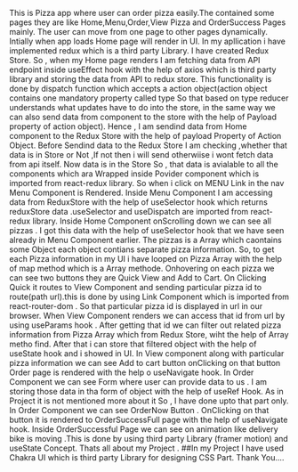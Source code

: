 This is Pizza app where user can order pizza easily.The contained some pages they are like Home,Menu,Order,View Pizza and OrderSuccess Pages mainly.
The user can move from one page to other pages dynamically.
Intially when app loads Home page will render in UI.
In my apllication i have implemented redux which is a third party Library.
I have created Redux Store. So , when my Home page renders I am fetching data from API endpoint inside useEffect hook with the help of axios which is third party library
and storing the data from API to redux store. This functionality is done by dispatch function which accepts a action object(action object contains one mandatory property called type So that based on type reducer understands what updates have to do into the store, in the same way we can also send data from component to the store with the help of Payload property of action object). Hence , I am sendind data from Home component to the Redux Store with the help of payload Property of Action Object.
Before Sendind data to the Redux Store I am checking ,whether that data is in Store or Not ,If not then i will send otherwiise i wont fetch data from api itself.
Now data is in the Store So , that data is avialable to all the components which ara Wrapped inside Povider component which is imported from react-redux library.
So when i click on MENU Link in the nav Menu Component is Rendered.
Inside Menu Component I am accessing data from ReduxStore with the help of useSelector hook which returns reduxStore data .useSelector and useDispatch are imported from react-redux library.
Inside Home Component onScrolling down we can see all pizzas . I got this data with the  help of useSelector hook that we have seen already in Menu Component earlier.
The pizzas is a Array which caontains some Object each object contians separate pizza information.
So, to get each Pizza information in my UI i have looped on Pizza Array with the help of map method which is a Array methode.
Onhovering on each pizza we can see two buttons they are Quick View and Add to Cart. 
On Clicking Quick it routes to View Component and sending particular pizza id to route(path url).this is done by using Link Component which is imported from react-router-dom . So that particular pizza id is displayed in url in our browser.
When View Component renders we can access that id from url by using useParams hook .
After getting that id we can filter out related pizza information from Pizza Array which from Redux Store, wiht the help of Array metho find.
After that i can store that filtered object with the help of useState hook and i showed in UI.
In View  component along with particular pizza information we can see Add to cart button onClicking on that button Order page is rendered with the help o useNavigate hook. In Order Component we can see Form where user can provide data to us . I  am storing those data in tha form of object with the help of useRef Hook.
As in Project it is not mentioned more about it So , I have done upto that part only.
In Order Component we can see OrderNow Button . OnClicking on that button it is rendered to OrderSuccessFull page with the help of useNavigate hook.
Inside OrderSuccessful Page we can see on animation like delivery bike is moving .This is done by using third party Library (framer motion) and useState Concept.
Thats all about my Project .
##In my Project I have used Chakra UI which is third party Library for designing CSS Part.
Thank You....



